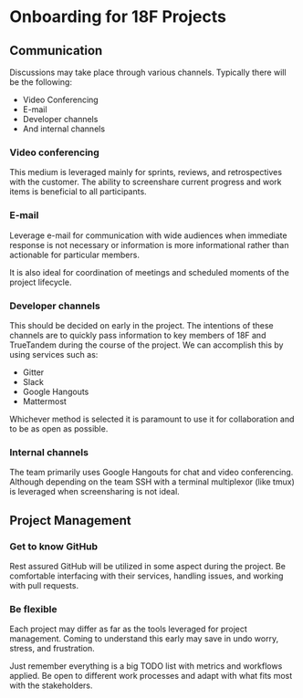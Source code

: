 # Onboarding for 18F Projects

## Communication

Discussions may take place through various channels. Typically there will be the following:

 - Video Conferencing
 - E-mail
 - Developer channels
 - And internal channels

### Video conferencing

This medium is leveraged mainly for sprints, reviews, and retrospectives with
the customer. The ability to screenshare current progress and work items is
beneficial to all participants.

### E-mail

Leverage e-mail for communication with wide audiences when immediate response
is not necessary or information is more informational rather than actionable
for particular members.

It is also ideal for coordination of meetings and scheduled moments of the
project lifecycle.

### Developer channels

This should be decided on early in the project. The intentions of these channels
are to quickly pass information to key members of 18F and TrueTandem during the
course of the project. We can accomplish this by using services such as:

 - Gitter
 - Slack
 - Google Hangouts
 - Mattermost

Whichever method is selected it is paramount to use it for collaboration and to
be as open as possible.

### Internal channels

The team primarily uses Google Hangouts for chat and video conferencing. Although
depending on the team SSH with a terminal multiplexor (like tmux) is leveraged
when screensharing is not ideal.

## Project Management

### Get to know GitHub

Rest assured GitHub will be utilized in some aspect during the project. Be
comfortable interfacing with their services, handling issues, and working
with pull requests.

### Be flexible

Each project may differ as far as the tools leveraged for project management.
Coming to understand this early may save in undo worry, stress, and
frustration.

Just remember everything is a big TODO list with metrics and workflows
applied. Be open to different work processes and adapt with what fits
most with the stakeholders.


